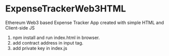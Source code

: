 # ExpenseTrackerWeb3HTML
Ethereum Web3 based Expense Tracker App created with simple HTML and Client-side JS


1. npm install and run index.html in browser.
2. add contract address in input tag.
3. add private key in index.js
